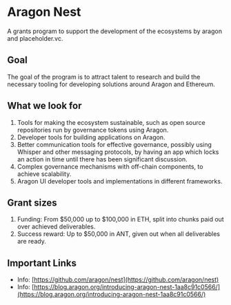 # Aragon Nest

A grants program to support the development of the ecosystems by aragon and placeholder.vc.

## Goal

The goal of the program is to attract talent to research and build the necessary tooling for developing solutions around Aragon and Ethereum.

## What we look for

1. Tools for making the ecosystem sustainable, such as open source repositories run by governance tokens using Aragon.
2. Developer tools for building applications on Aragon.
3. Better communication tools for effective governance, possibly using Whisper and other messaging protocols, by having an app which locks an action in time until there has been significant discussion.
4. Complex governance mechanisms with off-chain components, to achieve scalability.
5. Aragon UI developer tools and implementations in different frameworks.

## Grant sizes

1. Funding: From $50,000 up to $100,000 in ETH, split into chunks paid out over achieved deliverables.
2. Success reward: Up to $50,000 in ANT, given out when all deliverables are ready.

## Important Links

* Info: [https://github.com/aragon/nest](https://github.com/aragon/nest)
* Info: [https://blog.aragon.org/introducing-aragon-nest-1aa8c91c0566/](https://blog.aragon.org/introducing-aragon-nest-1aa8c91c0566/)

